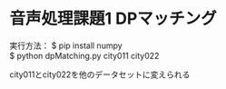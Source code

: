# 音声処理課題1 DPマッチング

実行方法：
$ pip install numpy  
$ python dpMatching.py city011 city022

city011とcity022を他のデータセットに変えられる
